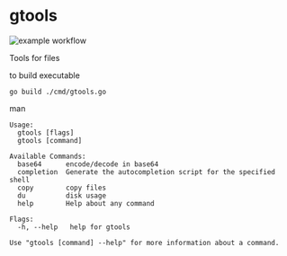 # gtools

![example workflow](https://github.com/abarhub/gtools/actions/workflows/tests.yml/badge.svg)


Tools for files

to build executable
```shell
go build ./cmd/gtools.go
```

man
```
Usage:
  gtools [flags]
  gtools [command]

Available Commands:
  base64      encode/decode in base64
  completion  Generate the autocompletion script for the specified shell
  copy        copy files
  du          disk usage
  help        Help about any command

Flags:
  -h, --help   help for gtools

Use "gtools [command] --help" for more information about a command.
```
